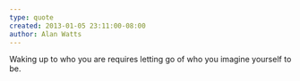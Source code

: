 ```yaml
---
type: quote
created: 2013-01-05 23:11:00-08:00
author: Alan Watts
---
```

Waking up to who you are requires letting go of who you imagine yourself to be.
